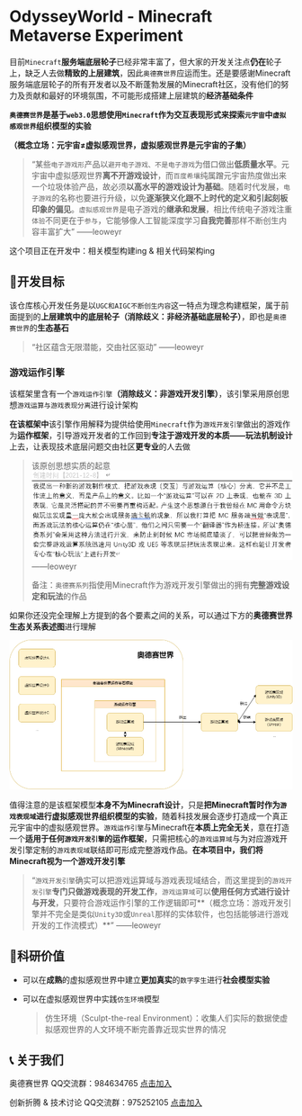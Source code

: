 # OdysseyWorld - Minecraft Metaverse Experiment

目前`Minecraft`**服务端底层轮子**已经非常丰富了，但大家的开发关注点**仍在**轮子上，缺乏人去做**精致的上层建筑**，因此`奥德赛世界`应运而生。还是要感谢Minecraft服务端底层轮子的所有开发者以及不断蓬勃发展的Minecraft社区，没有他们的努力及贡献和最好的环境氛围，不可能形成搭建上层建筑的**经济基础条件**



**`奥德赛世界`是基于`web3.0`思想使用`Minecraft`作为交互表现形式来探索`元宇宙`中`虚拟感观世界`组织模型的实验**

**（概念立场：元宇宙≠虚拟感观世界，虚拟感观世界是元宇宙的子集）**

>“某些`电子游戏形`产品以`避开电子游戏、不是电子游戏`为借口做出**低质量水平**。元宇宙中虚拟感观世界**离不开游戏设计**，而`百度希壤`纯属蹭元宇宙热度做出来一个垃圾体验产品，故必须**以高水平的游戏设计为基础**。随着时代发展，`电子游戏`的名称也要进行升级，以免**逐渐狭义化跟不上时代的定义和引起刻板印象的偏见**。`虚拟感观世界`是电子游戏的**继承和发展**，相比传统电子游戏注重`体验`不同更在于`参与`，它能够像人工智能深度学习**自我完善**那样不断创生内容丰富扩大”      ——leoweyr

这个项目正在开发中：相关模型构建ing  & 相关代码架构ing



## 📕开发目标

该仓库核心开发任务是以`UGC和AIGC不断创生内容`这一特点为理念构建框架，属于前面提到的**上层建筑中的底层轮子（消除歧义：非经济基础底层轮子）**，即也是`奥德赛世界`的**生态基石**

> “社区蕴含无限潜能，交由社区驱动”      ——leoweyr



### 游戏运作引擎

该框架里含有一个`游戏运作引擎`**（消除歧义：非游戏开发引擎）**，该引擎采用原创思想`游戏运算与游戏表现分离`进行设计架构

**在该框架中**该引擎作用解释为提供给使用`Minecraft`作为`游戏开发引擎`做出的游戏作为**运作框架**，引导游戏开发者的工作回到**专注于游戏开发的本质——玩法机制设计**上去，让表现技术底层问题交由社区**更专业**的人去做

> 该原创思想实质的起意
> ![explain](assets/img/explain.png) 
> ——leoweyr
>
> 备注：`奥德赛系列`指使用Minecraft作为游戏开发引擎做出的拥有**完整游戏设定和玩法**的作品



如果你还没完全理解上方提到的各个要素之间的关系，可以通过下方的**奥德赛世界生态关系表述图**进行理解

![relationship](assets/img/relationship.png)

值得注意的是该框架模型**本身不为Minecraft设计**，只是**把Minecraft暂时作为`游戏表现域`进行虚拟感观世界组织模型的实验**，随着科技发展会逐步打造成一个真正元宇宙中的虚拟感观世界。`游戏运作引擎`与Minecraft在**本质上完全无关**，意在打造一个**适用于任何`游戏开发引擎`的运作框架**，只需把核心的`游戏运算域`与为对应游戏开发引擎定制的`游戏表现域`联结即可形成完整游戏作品。**在本项目中，我们将Minecraft视为一个游戏开发引擎**

> “`游戏开发引擎`确实可以把游戏运算域与游戏表现域结合，而这里提到的`游戏开发引擎`**专门只做游戏表现的开发工作**，`游戏运算域`可以**使用任何方式进行设计与开发**，只要符合游戏运作引擎的工作逻辑即可**（概念立场：游戏开发引擎并不完全是类似`Unity3D`或`Unreal`那样的实体软件，也包括能够进行游戏开发的工作流模式）**”      ——leoweyr



## 💉科研价值

- 可以在**成熟**的虚拟感观世界中建立**更加真实**的`数字孪生`进行**社会模型实验**

- 可以在虚拟感观世界中实践`仿生环境`模型

  > 仿生环境（Sculpt-the-real Environment）：收集人们实际的数据使虚拟感观世界的人文环境不断完善靠近现实世界的情况



## 📞 关于我们

奥德赛世界 QQ交流群：984634765 [点击加入](https://jq.qq.com/?_wv=1027&k=hLyp068y) 

创新折腾 & 技术讨论 QQ交流群：975252105 [点击加入](https://jq.qq.com/?_wv=1027&k=7n1ZUTWL) 
